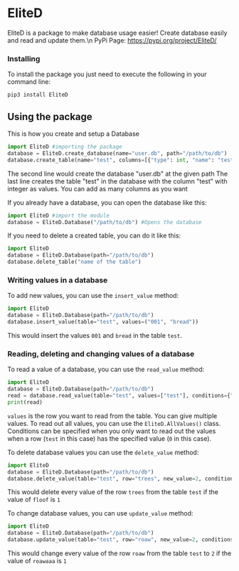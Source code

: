# EliteD
EliteD is a package to make database usage easier!
Create database easily and read and update them.\n
PyPi Page: https://pypi.org/project/EliteD/

### Installing
To install the package you just need to execute the following in your command line:

    pip3 install EliteD


## Using the package
This is how you create and setup a Database
 ```py
 import EliteD #importing the package
database = EliteD.create_database(name="user.db", path="/path/to/db")
database.create_table(name="test", columns=[{"type": int, "name": "test"}]) 
```
The second line would create the database "user.db" at the given path
The last line creates the table "test" in the database with the column "test" with integer as values. You can add as many columns as you want

If you already have a database, you can open the database like this: 
```py
import EliteD #import the module
database = EliteD.Database("/path/to/db") #Opens the database
```
If you need to delete a created table, you can do it like this:
```py
import EliteD
database = EliteD.Database(path="/path/to/db")
database.delete_table("name of the table")
```

### Writing values in a database
To add new values, you can use the `insert_value` method:
```py
import EliteD
database = EliteD.Database(path="/path/to/db")
database.insert_value(table="test", values=("001", "bread"))
```
This would insert the values `001` and `bread` in the table `test`.

### Reading, deleting and changing values of a database
To read a value of a database, you can use the `read_value` method:
```py
import EliteD
database = EliteD.Database(path="/path/to/db")
read = database.read_value(table="test", values=["test"], conditions={"test": 0})
print(read)
```
`values` is the row you want to read from the table. You can give multiple values. To read out all values, you can use the `EliteD.AllValues()` class. Conditions can be specified when you only want to read out the values when a row (`test` in this case)  has the specified value (`0` in this case).

To delete database values you can use the `delete_value` method:
```py
import EliteD
database = EliteD.Database(path="/path/to/db")
database.delete_value(table="test", row="trees", new_value=2, conditions={"floof": 1})
```
This would delete every value of the row `trees` from the table `test` if the value of `floof` is `1`

To change database values, you can use `update_value` method:
```py
import EliteD
database = EliteD.Database(path="/path/to/db")
database.update_value(table="test", row="roaw", new_value=2, conditions={"roawaaa": 1})
```
This would change every value of the row `roaw` from the table `test` to `2` if the value of `roawaaa` is `1`
